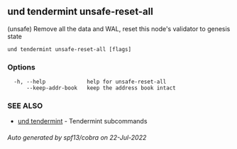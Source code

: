## und tendermint unsafe-reset-all

(unsafe) Remove all the data and WAL, reset this node's validator to genesis state

```
und tendermint unsafe-reset-all [flags]
```

### Options

```
  -h, --help             help for unsafe-reset-all
      --keep-addr-book   keep the address book intact
```

### SEE ALSO

* [und tendermint](und_tendermint.md)	 - Tendermint subcommands

###### Auto generated by spf13/cobra on 22-Jul-2022
